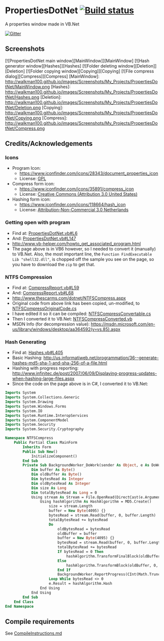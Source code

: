 # PropertiesDotNet [![Build status](https://ci.appveyor.com/api/projects/status/7iooy0iqejw297i0)](https://ci.appveyor.com/project/Walkman100/propertiesdotnet)
A properties window made in VB.Net

[![Gitter](https://badges.gitter.im/Join%20Chat.svg)](https://gitter.im/Walkman100/Walkman?utm_source=badge&utm_medium=badge&utm_campaign=pr-badge&utm_content=badge)

## Screenshots
[![PropertiesDotNet main window][MainWindow]][MainWindow]
[![Hash generator window][Hashes]][Hashes]
[![Folder deleting window][Deletion]][Deletion]
[![Folder copying window][Copying]][Copying]
[![File compress dialog][Compress]][Compress]
  [MainWindow]: http://walkman100.github.io/images/Screenshots/My_Projects/PropertiesDotNet/MainWindow.png
  [Hashes]: http://walkman100.github.io/images/Screenshots/My_Projects/PropertiesDotNet/Hashes.png
  [Deletion]: http://walkman100.github.io/images/Screenshots/My_Projects/PropertiesDotNet/Deletion.png
  [Copying]: http://walkman100.github.io/images/Screenshots/My_Projects/PropertiesDotNet/Copying.png
  [Compress]: http://walkman100.github.io/images/Screenshots/My_Projects/PropertiesDotNet/Compress.png

## Credits/Acknowledgements
### Icons
- Program Icon:
  - https://www.iconfinder.com/icons/28343/document_properties_icon
  - License: [GPL](http://www.gnu.org/copyleft/gpl.html)
- Compress form icon:
  - https://www.iconfinder.com/icons/35891/compress_icon
  - License: [Creative Commons (Attribution 3.0 United States)](http://creativecommons.org/licenses/by/3.0/us)
- Hashing form icon:
  - https://www.iconfinder.com/icons/118664/hash_icon
  - License: [Attribution-Non-Commercial 3.0 Netherlands](http://creativecommons.org/licenses/by-nc/3.0/nl/deed.en_GB)

### Getting open with program
- Find at: [PropertiesDotNet.vb#L6](PropertiesDotNet.vb#L6)
- And: [PropertiesDotNet.vb#L147](PropertiesDotNet.vb#L147)
- http://www.vb-helper.com/howto_get_associated_program.html
- The page above is in VB6 however, so I needed to convert it (manually) to VB.Net. Also, the most important line, the `Function FindExecutable Lib "shell32.dll"`, is chopped off the sample you see on the page, so you have to download the `zip` to get that.

### NTFS Compression
- Find at: [CompressReport.vb#L59](CompressReport.vb#L59)
- And: [CompressReport.vb#L68](CompressReport.vb#L68)
- http://www.thescarms.com/dotnet/NTFSCompress.aspx
- Original code from above link has been copied, un-modified, to [NTFSCompressOriginalCode.cs](NTFSCompressOriginalCode.cs)
- I have edited it so it can be compiled: [NTFSCompressConvertable.cs](NTFSCompressConvertable.cs)
- Then I converted it to VB.Net: [NTFSCompressConverted.vb](NTFSCompressConverted.vb)
- MSDN Info (for decompression value): https://msdn.microsoft.com/en-us/library/windows/desktop/aa364592(v=vs.85).aspx

### Hash Generating
- Find at: [Hashes.vb#L405](Hashes.vb#L405)
- Basic Hashing: http://us.informatiweb.net/programmation/36--generate-hashes-md5-sha-1-and-sha-256-of-a-file.html
- Hashing with progress reporting: http://www.infinitec.de/post/2007/06/09/Displaying-progress-updates-when-hashing-large-files.aspx
- Since the code on the page above is in C#, I converted it to VB.Net:
```vb
Imports System
Imports System.Collections.Generic
Imports System.Drawing
Imports System.Windows.Forms
Imports System.IO
Imports System.Runtime.InteropServices
Imports System.ComponentModel
Imports System.Security
Imports System.Security.Cryptography

Namespace NTFSCompress
    Public Partial Class MainForm
        Inherits Form
        Public Sub New()
            InitializeComponent()
        End Sub
        Private Sub BackgroundWorker_DoWork(sender As Object, e As DoWorkEventArgs)
            Dim buffer As Byte()
            Dim oldBuffer As Byte()
            Dim bytesRead As Integer
            Dim oldBytesRead As Integer
            Dim size As Long
            Dim totalBytesRead As Long = 0
            Using stream As Stream = File.OpenRead(DirectCast(e.Argument, String))
                Using hashAlgorithm As HashAlgorithm = MD5.Create()
                    size = stream.Length
                    buffer = New Byte(4095) {}
                    bytesRead = stream.Read(buffer, 0, buffer.Length)
                    totalBytesRead += bytesRead
                    Do
                        oldBytesRead = bytesRead
                        oldBuffer = buffer
                        buffer = New Byte(4095) {}
                        bytesRead = stream.Read(buffer, 0, buffer.Length)
                        totalBytesRead += bytesRead
                        If bytesRead = 0 Then
                            hashAlgorithm.TransformFinalBlock(oldBuffer, 0, oldBytesRead)
                        Else
                            hashAlgorithm.TransformBlock(oldBuffer, 0, oldBytesRead, oldBuffer, 0)
                        End If
                        BackgroundWorker.ReportProgress(CInt(Math.Truncate(CDbl(totalBytesRead) * 100 / size)))
                    Loop While bytesRead <> 0
                    e.Result = hashAlgorithm.Hash
                End Using
            End Using
        End Sub
    End Class
End Namespace
```

## Compile requirements
See [CompileInstructions.md](https://github.com/Walkman100/WinCompile/blob/master/CompileInstructions.md)
